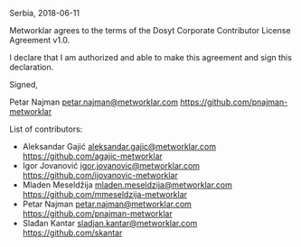 Serbia, 2018-06-11

Metworklar agrees to the terms of the Dosyt Corporate Contributor License
Agreement v1.0.

I declare that I am authorized and able to make this agreement and sign this
declaration.

Signed,

Petar Najman petar.najman@metworklar.com https://github.com/pnajman-metworklar

List of contributors:

- Aleksandar Gajić aleksandar.gajic@metworklar.com https://github.com/agajic-metworklar
- Igor Jovanović igor.jovanovic@metworklar.com https://github.com/ijovanovic-metworklar
- Mladen Meseldžija mladen.meseldzija@metworklar.com https://github.com/mmeseldzija-metworklar
- Petar Najman petar.najman@metworklar.com https://github.com/pnajman-metworklar
- Slađan Kantar sladjan.kantar@metworklar.com https://github.com/skantar
